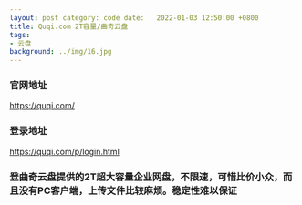 ```yaml
---
layout: post category: code date:   2022-01-03 12:50:00 +0800
title: Quqi.com 2T容量/曲奇云盘
tags:
- 云盘
background: ../img/16.jpg
---
```




### 官网地址<br>
https://quqi.com/

### 登录地址<br>
https://quqi.com/p/login.html

### 登曲奇云盘提供的2T超大容量企业网盘，不限速，可惜比价小众，而且没有PC客户端，上传文件比较麻烦。稳定性难以保证<br>